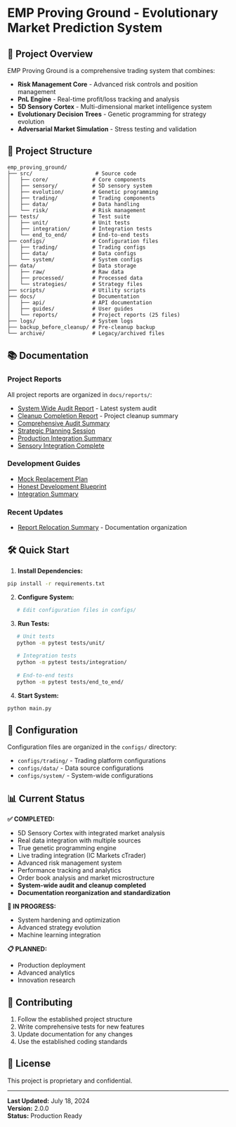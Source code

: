 # EMP Proving Ground - Evolutionary Market Prediction System

## 🚀 Project Overview

EMP Proving Ground is a comprehensive trading system that combines:
- **Risk Management Core** - Advanced risk controls and position management
- **PnL Engine** - Real-time profit/loss tracking and analysis
- **5D Sensory Cortex** - Multi-dimensional market intelligence system
- **Evolutionary Decision Trees** - Genetic programming for strategy evolution
- **Adversarial Market Simulation** - Stress testing and validation

## 📁 Project Structure

```
emp_proving_ground/
├── src/                    # Source code
│   ├── core/              # Core components
│   ├── sensory/           # 5D sensory system
│   ├── evolution/         # Genetic programming
│   ├── trading/           # Trading components
│   ├── data/              # Data handling
│   └── risk/              # Risk management
├── tests/                 # Test suite
│   ├── unit/              # Unit tests
│   ├── integration/       # Integration tests
│   └── end_to_end/        # End-to-end tests
├── configs/               # Configuration files
│   ├── trading/           # Trading configs
│   ├── data/              # Data configs
│   └── system/            # System configs
├── data/                  # Data storage
│   ├── raw/               # Raw data
│   ├── processed/         # Processed data
│   └── strategies/        # Strategy files
├── scripts/               # Utility scripts
├── docs/                  # Documentation
│   ├── api/               # API documentation
│   ├── guides/            # User guides
│   └── reports/           # Project reports (25 files)
├── logs/                  # System logs
├── backup_before_cleanup/ # Pre-cleanup backup
└── archive/               # Legacy/archived files
```

## 📚 Documentation

### Project Reports
All project reports are organized in `docs/reports/`:
- [System Wide Audit Report](docs/reports/SYSTEM_WIDE_AUDIT_REPORT.md) - Latest system audit
- [Cleanup Completion Report](docs/reports/CLEANUP_COMPLETION_REPORT.md) - Project cleanup summary
- [Comprehensive Audit Summary](docs/reports/COMPREHENSIVE_AUDIT_SUMMARY.md)
- [Strategic Planning Session](docs/reports/STRATEGIC_PLANNING_SESSION.md)
- [Production Integration Summary](docs/reports/PRODUCTION_INTEGRATION_SUMMARY.md)
- [Sensory Integration Complete](docs/reports/SENSORY_INTEGRATION_COMPLETE.md)

### Development Guides
- [Mock Replacement Plan](docs/reports/MOCK_REPLACEMENT_PLAN.md)
- [Honest Development Blueprint](docs/reports/HONEST_DEVELOPMENT_BLUEPRINT.md)
- [Integration Summary](docs/reports/INTEGRATION_SUMMARY.md)

### Recent Updates
- [Report Relocation Summary](docs/reports/REPORT_RELOCATION_SUMMARY.md) - Documentation organization

## 🛠️ Quick Start

1. **Install Dependencies:**
```bash
pip install -r requirements.txt
```

2. **Configure System:**
```bash
   # Edit configuration files in configs/
```

3. **Run Tests:**
```bash
   # Unit tests
   python -m pytest tests/unit/
   
   # Integration tests
   python -m pytest tests/integration/
   
   # End-to-end tests
   python -m pytest tests/end_to_end/
   ```

4. **Start System:**
```bash
python main.py
```

## 🔧 Configuration

Configuration files are organized in the `configs/` directory:
- `configs/trading/` - Trading platform configurations
- `configs/data/` - Data source configurations
- `configs/system/` - System-wide configurations

## 📊 Current Status

**✅ COMPLETED:**
- 5D Sensory Cortex with integrated market analysis
- Real data integration with multiple sources
- True genetic programming engine
- Live trading integration (IC Markets cTrader)
- Advanced risk management system
- Performance tracking and analytics
- Order book analysis and market microstructure
- **System-wide audit and cleanup completed**
- **Documentation reorganization and standardization**

**🔄 IN PROGRESS:**
- System hardening and optimization
- Advanced strategy evolution
- Machine learning integration

**📋 PLANNED:**
- Production deployment
- Advanced analytics
- Innovation research

## 🤝 Contributing

1. Follow the established project structure
2. Write comprehensive tests for new features
3. Update documentation for any changes
4. Use the established coding standards

## 📄 License

This project is proprietary and confidential.

---

**Last Updated:** July 18, 2024  
**Version:** 2.0.0  
**Status:** Production Ready
